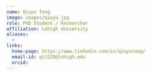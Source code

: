 ```yaml
---
name: Qiuyu Tang
image: images/qiuyu.jpg
role: PhD Student / Researcher
affiliation: Lehigh University
aliases:
  - 
links:
  home-page: https://www.linkedin.com/in/qiuyutang/
  email-id: qit220@lehigh.edu
  orcid: 
---
```


